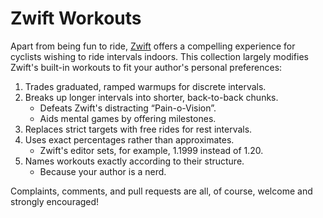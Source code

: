 # Zwift Workouts

Apart from being fun to ride, [Zwift](http://zwift.com) offers a compelling experience for cyclists wishing to ride intervals indoors. This collection largely modifies Zwift's built-in workouts to fit your author's personal preferences:

1. Trades graduated, ramped warmups for discrete intervals.
1. Breaks up longer intervals into shorter, back-to-back chunks.
    - Defeats Zwift's distracting “Pain-o-Vision”.
    - Aids mental games by offering milestones.
1. Replaces strict targets with free rides for rest intervals.
1. Uses exact percentages rather than approximates.
    - Zwift's editor sets, for example, 1.1999 instead of 1.20.
1. Names workouts exactly according to their structure.
    - Because your author is a nerd.

Complaints, comments, and pull requests are all, of course, welcome and strongly encouraged!

